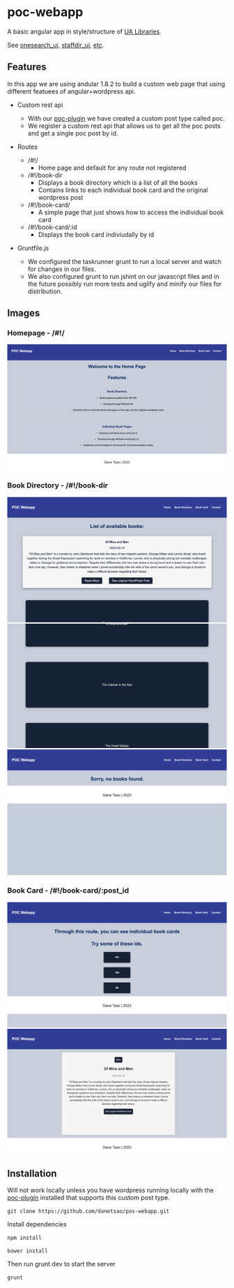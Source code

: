 # poc-webapp

A basic angular app in style/structure of [UA Libraries](https://github.com/ualibweb).

See [onesearch_ui](https://github.com/ualibweb/oneSearch_ui), [staffdir_ui](https://github.com/ualibweb/staffdir_ui), [etc](https://github.com/ualibweb).


## Features
In this app we are using andular 1.8.2 to build a custom web page that using different featuees of angular+wordpress api.

- Custom rest api
    - With our [poc-plugin](https://github.com/danetsao/poc-plugin) we have created a custom post type called poc.
    - We register a custom rest api that allows us to get all the poc posts and get a single poc post by id.
- Routes
    - /#!/
        - Home page and default for any route not registered
    - /#!/book-dir
        - Displays a book directory which is a list of all the books
        - Contains links to each individual book card and the original wordpress post
    - /#!/book-card/
        - A simple page that just shows how to access the individual book card
    - /#!/book-card/:id
        - Displays the book card indiviudally by id


- Gruntfile.js
    - We configured the taskrunner grunt to run a local server and watch for changes in our files.
    - We also configured grunt to run jshint on our javascript files and in the future possibly run more tests and uglify and minify our files for distribution.


## Images

### Homepage - /#!/

![home](https://github.com/danetsao/poc-webapp/blob/main/images/poc-webapp-home.jpg)

### Book Directory - /#!/book-dir

![book-dir2](https://github.com/danetsao/poc-webapp/blob/main/images/poc-webapp-dir2.jpg)
![book-dir1](https://github.com/danetsao/poc-webapp/blob/main/images/poc-webapp-dir1.jpg)
![book-dir-no-books](https://github.com/danetsao/poc-webapp/blob/main/images/poc-webapp-no-books.jpg)

### Book Card - /#!/book-card/:post_id

![book-card1](https://github.com/danetsao/poc-webapp/blob/main/images/poc-webapp-card1.jpg)
![book-card2](https://github.com/danetsao/poc-webapp/blob/main/images/poc-webapp-card2.jpg)


## Installation
Will not work locally unless you have wordpress running locally with the [poc-plugin](https://github.com/danetsao/poc-plugin) installed that supports this custom post type.
```
git clone https://github.com/danetsao/pos-webapp.git
```
Install dependencies
```
npm install
```
```
bower install
```
Then run grunt dev to start the server
```
grunt
```

